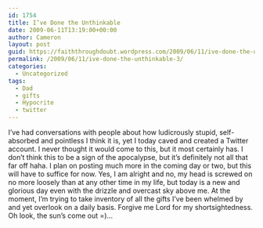 ```yaml
---
id: 1754
title: I’ve Done the Unthinkable
date: 2009-06-11T13:19:00+00:00
author: Cameron
layout: post
guid: https://faiththroughdoubt.wordpress.com/2009/06/11/ive-done-the-unthinkable/
permalink: /2009/06/11/ive-done-the-unthinkable-3/
categories:
  - Uncategorized
tags:
  - Dad
  - gifts
  - Hypocrite
  - twitter
---
```

I’ve had conversations with people about how ludicrously stupid, self-absorbed and pointless I think it is, yet I today caved and created a Twitter account. I never thought it would come to this, but it most certainly has. I don’t think this to be a sign of the apocalypse, but it’s definitely not all that far off haha. I plan on posting much more in the coming day or two, but this will have to suffice for now. Yes, I am alright and no, my head is screwed on no more loosely than at any other time in my life, but today is a new and glorious day even with the drizzle and overcast sky above me. At the moment, I’m trying to take inventory of all the gifts I’ve been whelmed by and yet overlook on a daily basis. Forgive me Lord for my shortsightedness. Oh look, the sun’s come out =)…